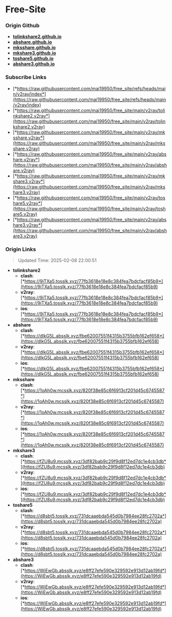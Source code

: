 # Free-Site

### Origin Github

- [**tolinkshare2.github.io**](https://github.com/tolinkshare2/tolinkshare2.github.io)
- [**abshare.github.io**](https://github.com/abshare/abshare.github.io)
- [**mksshare.github.io**](https://github.com/mksshare/mksshare.github.io)
- [**mkshare3.github.io**](https://github.com/mkshare3/mkshare3.github.io)
- [**toshare5.github.io**](https://github.com/toshare5/toshare5.github.io)
- [**abshare3.github.io**](https://github.com/abshare3/abshare3.github.io)

### Subscribe Links

- [*https://raw.githubusercontent.com/mai19950/free_site/refs/heads/main/v2ray/index*](https://raw.githubusercontent.com/mai19950/free_site/refs/heads/main/v2ray/index)
- [*https://raw.githubusercontent.com/mai19950/free_site/main/v2ray/tolinkshare2.v2ray*](https://raw.githubusercontent.com/mai19950/free_site/main/v2ray/tolinkshare2.v2ray)
- [*https://raw.githubusercontent.com/mai19950/free_site/main/v2ray/mksshare.v2ray*](https://raw.githubusercontent.com/mai19950/free_site/main/v2ray/mksshare.v2ray)
- [*https://raw.githubusercontent.com/mai19950/free_site/main/v2ray/abshare.v2ray*](https://raw.githubusercontent.com/mai19950/free_site/main/v2ray/abshare.v2ray)
- [*https://raw.githubusercontent.com/mai19950/free_site/main/v2ray/mkshare3.v2ray*](https://raw.githubusercontent.com/mai19950/free_site/main/v2ray/mkshare3.v2ray)
- [*https://raw.githubusercontent.com/mai19950/free_site/main/v2ray/toshare5.v2ray*](https://raw.githubusercontent.com/mai19950/free_site/main/v2ray/toshare5.v2ray)
- [*https://raw.githubusercontent.com/mai19950/free_site/main/v2ray/abshare3.v2ray*](https://raw.githubusercontent.com/mai19950/free_site/main/v2ray/abshare3.v2ray)

### Origin Links

> Updated Time: 2025-02-08 22:00:51

- **tolinkshare2**
  - **clash**: [*https://9iTXa5.tosslk.xyz/77fb3618e18e8c384fea7bdcfacf85b9*](https://9iTXa5.tosslk.xyz/77fb3618e18e8c384fea7bdcfacf85b9)
  - **v2ray**: [*https://9iTXa5.tosslk.xyz/77fb3618e18e8c384fea7bdcfacf85b9*](https://9iTXa5.tosslk.xyz/77fb3618e18e8c384fea7bdcfacf85b9)
  - **ios**: [*https://9iTXa5.tosslk.xyz/77fb3618e18e8c384fea7bdcfacf85b9*](https://9iTXa5.tosslk.xyz/77fb3618e18e8c384fea7bdcfacf85b9)
- **abshare**
  - **clash**: [*https://dlkG5L.absslk.xyz/fbe62007551f4315b3755bfb162ef658*](https://dlkG5L.absslk.xyz/fbe62007551f4315b3755bfb162ef658)
  - **v2ray**: [*https://dlkG5L.absslk.xyz/fbe62007551f4315b3755bfb162ef658*](https://dlkG5L.absslk.xyz/fbe62007551f4315b3755bfb162ef658)
  - **ios**: [*https://dlkG5L.absslk.xyz/fbe62007551f4315b3755bfb162ef658*](https://dlkG5L.absslk.xyz/fbe62007551f4315b3755bfb162ef658)
- **mksshare**
  - **clash**: [*https://1oAh0w.mcsslk.xyz/820f38e85c6f6913cf201d45c6745587*](https://1oAh0w.mcsslk.xyz/820f38e85c6f6913cf201d45c6745587)
  - **v2ray**: [*https://1oAh0w.mcsslk.xyz/820f38e85c6f6913cf201d45c6745587*](https://1oAh0w.mcsslk.xyz/820f38e85c6f6913cf201d45c6745587)
  - **ios**: [*https://1oAh0w.mcsslk.xyz/820f38e85c6f6913cf201d45c6745587*](https://1oAh0w.mcsslk.xyz/820f38e85c6f6913cf201d45c6745587)
- **mkshare3**
  - **clash**: [*https://fZU8u9.mcsslk.xyz/3df82bab9c29f9d8f12ed7dc1e4cb3db*](https://fZU8u9.mcsslk.xyz/3df82bab9c29f9d8f12ed7dc1e4cb3db)
  - **v2ray**: [*https://fZU8u9.mcsslk.xyz/3df82bab9c29f9d8f12ed7dc1e4cb3db*](https://fZU8u9.mcsslk.xyz/3df82bab9c29f9d8f12ed7dc1e4cb3db)
  - **ios**: [*https://fZU8u9.mcsslk.xyz/3df82bab9c29f9d8f12ed7dc1e4cb3db*](https://fZU8u9.mcsslk.xyz/3df82bab9c29f9d8f12ed7dc1e4cb3db)
- **toshare5**
  - **clash**: [*https://d8sbt5.tosslk.xyz/731dcaaebda545d0b7984ee28fc2702a*](https://d8sbt5.tosslk.xyz/731dcaaebda545d0b7984ee28fc2702a)
  - **v2ray**: [*https://d8sbt5.tosslk.xyz/731dcaaebda545d0b7984ee28fc2702a*](https://d8sbt5.tosslk.xyz/731dcaaebda545d0b7984ee28fc2702a)
  - **ios**: [*https://d8sbt5.tosslk.xyz/731dcaaebda545d0b7984ee28fc2702a*](https://d8sbt5.tosslk.xyz/731dcaaebda545d0b7984ee28fc2702a)
- **abshare3**
  - **clash**: [*https://WiEwGb.absslk.xyz/e8ff27efe590e329592e913d12ab19fd*](https://WiEwGb.absslk.xyz/e8ff27efe590e329592e913d12ab19fd)
  - **v2ray**: [*https://WiEwGb.absslk.xyz/e8ff27efe590e329592e913d12ab19fd*](https://WiEwGb.absslk.xyz/e8ff27efe590e329592e913d12ab19fd)
  - **ios**: [*https://WiEwGb.absslk.xyz/e8ff27efe590e329592e913d12ab19fd*](https://WiEwGb.absslk.xyz/e8ff27efe590e329592e913d12ab19fd)
